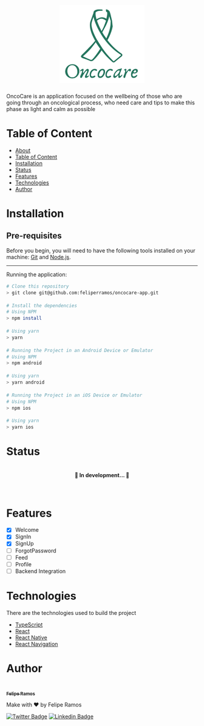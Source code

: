 <h1 align="center">
    <img alt="Oncocare" title="#Oncocare" src="./src/assets/images/Logo-mini.png" />
</h1>

OncoCare is an application focused on the wellbeing of those who are going through an oncological process, who need care and tips to make this phase as light and calm as possible

# Table of Content

<!--ts-->

- [About](#)
- [Table of Content](#Table-of-Content)
- [Installation](#Installation)
- [Status](#Status)
- [Features](#features)
- [Technologies](#Technologies)
- [Author](#Author)
<!--te-->

# Installation

## Pre-requisites

Before you begin, you will need to have the following tools installed on your machine: [Git](https://git-scm.com) and [Node.js](https://nodejs.org/en/).

---

Running the application:

```bash
# Clone this repository
> git clone git@github.com:feliperramos/oncocare-app.git

# Install the dependencies
# Using NPM
> npm install

# Using yarn
> yarn

# Running the Project in an Android Device or Emulator
# Using NPM
> npm android

# Using yarn
> yarn android

# Running the Project in an iOS Device or Emulator
# Using NPM
> npm ios

# Using yarn
> yarn ios
```

# Status

<h4 align="center"> 
<br/>
  🚧  In development...  🚧
</h4>
<br />

# Features

- [x] Welcome
- [x] SignIn
- [x] SignUp
- [ ] ForgotPassword
- [ ] Feed
- [ ] Profile
- [ ] Backend Integration

# Technologies

There are the technologies used to build the project

- [TypeScript](https://www.typescriptlang.org/docs/)
- [React](https://pt-br.reactjs.org)
- [React Native](https://reactnative.dev/docs/getting-started)
- [React Navigation](https://reactnavigation.org/docs/getting-started/)

# Author

<a href="https://www.linkedin.com/in/feliperramos/">
  <img style="border-radius: 50%;" src="https://avatars.githubusercontent.com/u/28380855?v=4" width="100px;" alt=""/>
  <br />
  <sub><b>Felipe Ramos</b></sub>
</a>

Make with ❤️ by Felipe Ramos

[![Twitter Badge](https://img.shields.io/badge/-@feliperramoss-1ca0f1?style=flat-square&labelColor=1ca0f1&logo=twitter&logoColor=white&link=https://twitter.com/feliperramoss)](https://twitter.com/feliperramoss) [![Linkedin Badge](https://img.shields.io/badge/-Felipe-blue?style=flat-square&logo=Linkedin&logoColor=white&link=https://www.linkedin.com/in/feliperramos/)](https://www.linkedin.com/in/feliperramos/)
